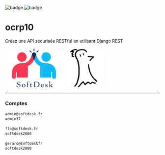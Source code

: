 ![badge](https://img.shields.io/static/v1?label=Project&nbsp;OC&message=10&color=blueviolet&style=for-the-badge)
![badge](https://img.shields.io/static/v1?label=Status&message=In&nbsp;progress&color=green&style=for-the-badge)

# ocrp10

Créez une API sécurisée RESTful en utilisant Django REST

![Logo LITReview](https://raw.githubusercontent.com/FLinguenheld/ocrp10/main/logos/softdesk.png "Logo")
![Logo FLinguenheld](https://raw.githubusercontent.com/FLinguenheld/ocrp10/main/logos/forelif.png "Pouet")

****
### Comptes

    admin@softdesk.fr
    admin37

    flo@softdesk.fr
    softdesk2000

    gerard@softdeskfr
    softdesk2000
